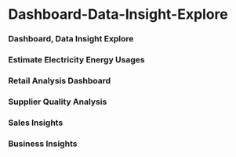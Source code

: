 # Dashboard-Data-Insight-Explore

### Dashboard, Data Insight Explore

### Estimate Electricity Energy Usages

### Retail Analysis Dashboard

### Supplier Quality Analysis

### Sales Insights

### Business Insights
